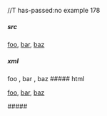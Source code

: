 //T has-passed:no
example 178
##### src
[foo]: /foo-url "foo"
[bar]: /bar-url
  "bar"
[baz]: /baz-url

[foo],
[bar],
[baz]
##### xml
<?xml version="1.0" encoding="UTF-8"?>
<!DOCTYPE document SYSTEM "CommonMark.dtd">
<document xmlns="http://commonmark.org/xml/1.0">
  <paragraph>
    <link destination="/foo-url" title="foo">
      <text>foo</text>
    </link>
    <text>,</text>
    <softbreak />
    <link destination="/bar-url" title="bar">
      <text>bar</text>
    </link>
    <text>,</text>
    <softbreak />
    <link destination="/baz-url" title="">
      <text>baz</text>
    </link>
  </paragraph>
</document>
##### html
<p><a href="/foo-url" title="foo">foo</a>,
<a href="/bar-url" title="bar">bar</a>,
<a href="/baz-url">baz</a></p>
#####
